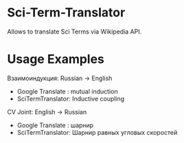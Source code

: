 # Sci-Term-Translator

Allows to translate Sci Terms via Wikipedia API.

# Usage Examples
Взаимоиндукция: Russian -> English
* Google Translate : mutual induction 
* SciTermTranslator: Inductive coupling

CV Joint: English -> Russian
* Google Translate : шарнир 
* SciTermTranslator: Шарнир равных угловых скоростей
